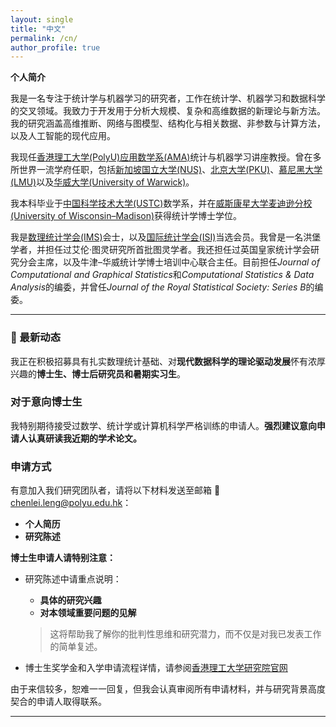 ```yaml
---
layout: single
title: "中文"
permalink: /cn/
author_profile: true
---
```


**个人简介**

我是一名专注于统计学与机器学习的研究者，工作在统计学、机器学习和数据科学的交叉领域。我致力于开发用于分析大规模、复杂和高维数据的新理论与新方法。我的研究涵盖高维推断、网络与图模型、结构化与相关数据、非参数与计算方法，以及人工智能的现代应用。

我现任[香港理工大学(PolyU)](https://www.polyu.edu.hk/)[应用数学系(AMA)](https://www.polyu.edu.hk/ama/)统计与机器学习讲座教授。曾在多所世界一流学府任职，包括[新加坡国立大学(NUS)](https://www.nus.edu.sg/)、[北京大学(PKU)](https://www.pku.edu.cn/)、[慕尼黑大学(LMU)](https://www.en.uni-muenchen.de/)以及[华威大学(University of Warwick)](https://warwick.ac.uk/)。

我本科毕业于[中国科学技术大学(USTC)](https://math.ustc.edu.cn/)数学系，并在[威斯康星大学麦迪逊分校(University of Wisconsin–Madison)](https://stat.wisc.edu/)获得统计学博士学位。

我是[数理统计学会(IMS)](https://imstat.org/)会士，以及[国际统计学会(ISI)](https://isi-web.org/)当选会员。我曾是一名洪堡学者，并担任过艾伦·图灵研究所首批图灵学者。我还担任过英国皇家统计学会研究分会主席，以及牛津–华威统计学博士培训中心联合主任。目前担任*Journal of Computational and Graphical Statistics*和*Computational Statistics & Data Analysis*的编委，并曾任*Journal of the Royal Statistical Society: Series B*的编委。

---

### 🚀 最新动态

我正在积极招募具有扎实数理统计基础、对**现代数据科学的理论驱动发展**怀有浓厚兴趣的**博士生、博士后研究员和暑期实习生**。

### 对于意向博士生

我特别期待接受过数学、统计学或计算机科学严格训练的申请人。**强烈建议意向申请人认真研读我近期的学术论文。** 

### 申请方式

有意加入我们研究团队者，请将以下材料发送至邮箱 📧 [chenlei.leng@polyu.edu.hk](mailto:chenlei.leng@polyu.edu.hk)：
- **个人简历**
- **研究陈述**

**博士生申请人请特别注意：**
- 研究陈述中请重点说明：
  - **具体的研究兴趣**
  - **对本领域重要问题的见解**

  > 这将帮助我了解你的批判性思维和研究潜力，而不仅是对我已发表工作的简单复述。

- 博士生奖学金和入学申请流程详情，请参阅[香港理工大学研究院官网](https://www.polyu.edu.hk/gs/)

由于来信较多，恕难一一回复，但我会认真审阅所有申请材料，并与研究背景高度契合的申请人取得联系。

---

